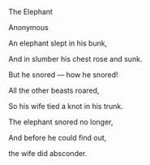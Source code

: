 The Elephant

Anonymous

An elephant slept in his bunk,

And in slumber his chest rose and sunk.

But he snored — how he snored!

All the other beasts roared,

So his wife tied a knot in his trunk.

The elephant snored no longer,

And before he could find out,

the wife did absconder.



